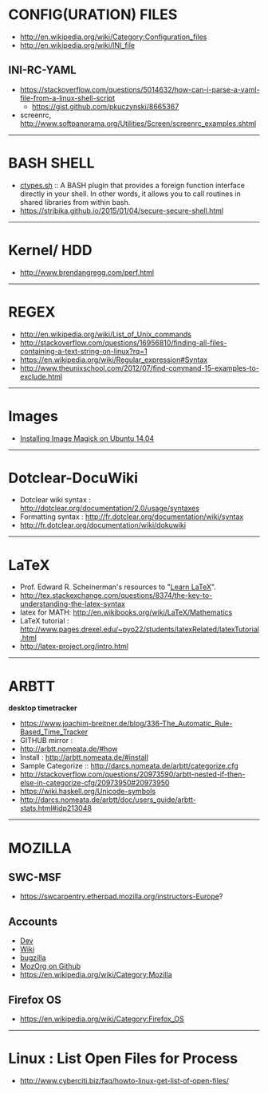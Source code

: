 
# CONFIG(URATION) FILES
+ http://en.wikipedia.org/wiki/Category:Configuration_files
+ http://en.wikipedia.org/wiki/INI_file

## INI-RC-YAML
+ https://stackoverflow.com/questions/5014632/how-can-i-parse-a-yaml-file-from-a-linux-shell-script
   - https://gist.github.com/pkuczynski/8665367
+ screenrc, http://www.softpanorama.org/Utilities/Screen/screenrc_examples.shtml

----

# BASH SHELL
+ [ctypes.sh](https://github.com/taviso/ctypes.sh) :: A BASH plugin that provides a foreign function interface directly in your shell. In other words, it allows you to call routines in shared libraries from within bash.
+ https://stribika.github.io/2015/01/04/secure-secure-shell.html

----

# Kernel/ HDD
+ http://www.brendangregg.com/perf.html

----

# REGEX
+ http://en.wikipedia.org/wiki/List_of_Unix_commands
+ http://stackoverflow.com/questions/16956810/finding-all-files-containing-a-text-string-on-linux?rq=1
+ https://en.wikipedia.org/wiki/Regular_expression#Syntax 
+ http://www.theunixschool.com/2012/07/find-command-15-examples-to-exclude.html

----

# Images
+ [Installing Image Magick on Ubuntu 14.04](https://gist.github.com/rodleviton/74e22e952bd6e7e5bee1)

----
# Dotclear-DocuWiki
+ Dotclear wiki syntax : http://dotclear.org/documentation/2.0/usage/syntaxes
+ Formatting syntax : http://fr.dotclear.org/documentation/wiki/syntax
+ http://fr.dotclear.org/documentation/wiki/dokuwiki

----

# LaTeX
+ Prof. Edward R. Scheinerman's resources to "[Learn LaTeX](http://www.ams.jhu.edu/~ers/learn-latex/)".
+ http://tex.stackexchange.com/questions/8374/the-key-to-understanding-the-latex-syntax
+ latex for MATH: http://en.wikibooks.org/wiki/LaTeX/Mathematics
+ LaTeX tutorial : http://www.pages.drexel.edu/~pyo22/students/latexRelated/latexTutorial.html
+ http://latex-project.org/intro.html

----

# ARBTT 
__desktop timetracker__
+ https://www.joachim-breitner.de/blog/336-The_Automatic_Rule-Based_Time_Tracker
+ GITHUB mirror : 
+ http://arbtt.nomeata.de/#how
+ Install : http://arbtt.nomeata.de/#install
+ Sample Categorize :: http://darcs.nomeata.de/arbtt/categorize.cfg
+ http://stackoverflow.com/questions/20973590/arbtt-nested-if-then-else-in-categorize-cfg/20973950#20973950
+ https://wiki.haskell.org/Unicode-symbols
+ http://darcs.nomeata.de/arbtt/doc/users_guide/arbtt-stats.html#idp213048

----

# MOZILLA
## SWC-MSF
+ https://swcarpentry.etherpad.mozilla.org/instructors-Europe?

## Accounts
+ [Dev](https://developer.mozilla.org)
+ [Wiki](https://wiki.mozilla.org/)
+ [bugzilla](https://bugzilla.mozilla.org/)
+ [MozOrg on Github](https://github.com/mozilla/)
+ https://en.wikipedia.org/wiki/Category:Mozilla

## Firefox OS
+ https://en.wikipedia.org/wiki/Category:Firefox_OS

----

# Linux : List Open Files for Process
+ http://www.cyberciti.biz/faq/howto-linux-get-list-of-open-files/

